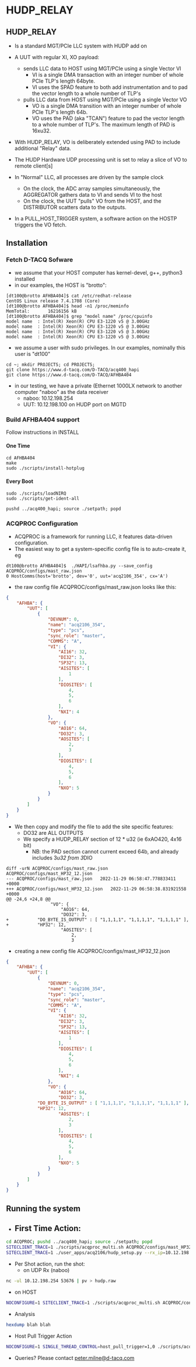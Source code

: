 # HUDP_RELAY

## HUDP_RELAY

- Is a standard MGT/PCIe LLC system with HUDP add on
- A UUT with regular XI, XO payload:
  - sends LLC data to HOST using MGT/PCIe using a single Vector VI
    - VI is a single DMA transaction with an integer number of whole PCIe TLP's length 64byte.
    - VI uses the SPAD feature to both add instrumentation and to pad the vector length to a whole number of TLP's  
  - pulls LLC data from HOST using MGT/PCIe using a single Vector VO
    - VO is a single DMA transition with an integer number of whole PCIe TLP's length 64b.
    - VO uses the PAD (aka "TCAN") feature to pad the vector length to a whole number of TLP's. The maximum length of PAD is 16xu32.
- With HUDP_RELAY, VO is deliberately extended using PAD to include additional "Relay" data.
- The HUDP Hardware UDP processing unit is set to relay a slice of VO to remote client[s]

- In "Normal" LLC, all processes are driven by the sample clock
  - On the clock, the ADC array samples simultaneously, the AGGREGATOR gathers  data to VI and sends VI to the host
  - On the clock, the UUT "pulls" VO from the HOST, and the DISTRIBUTOR scatters data to the outputs.
  
- In a PULL_HOST_TRIGGER system, a software action on the HOSTP triggers the VO fetch.


## Installation

### Fetch D-TACQ Sofware

- we assume that your HOST computer has kernel-devel, g++, python3 installed
 - in our examples, the HOST is "brotto":
 
 ```
 [dt100@brotto AFHBA404]$ cat /etc/redhat-release 
CentOS Linux release 7.4.1708 (Core) 
[dt100@brotto AFHBA404]$ head -n1 /proc/meminfo 
MemTotal:       16216156 kB
[dt100@brotto AFHBA404]$ grep "model name" /proc/cpuinfo 
model name	: Intel(R) Xeon(R) CPU E3-1220 v5 @ 3.00GHz
model name	: Intel(R) Xeon(R) CPU E3-1220 v5 @ 3.00GHz
model name	: Intel(R) Xeon(R) CPU E3-1220 v5 @ 3.00GHz
model name	: Intel(R) Xeon(R) CPU E3-1220 v5 @ 3.00GHz
 
 ```
  
- we assume a user with sudo privileges. In our examples, nominally this user is "dt100"
```
cd ~; mkdir PROJECTS; cd PROJECTS;
git clone https://www.d-tacq.com/D-TACQ/acq400_hapi
git clone https://www.d-tacq.com/D-TACQ/AFHBA404

```

- in our testing, we have a private (Ethernet 1000LX network to another computer "naboo" as the data receiver
  - naboo: 10.12.198.254 
  - UUT:  10.12.198.100    on HUDP port on MGTD


### Build AFHBA404 support

Follow instructions in INSTALL

#### One Time

```
cd AFHBA404
make
sudo ./scripts/install-hotplug
```

#### Every Boot

```
sudo ./scripts/loadNIRQ
sudo ./scripts/get-ident-all

pushd ../acq400_hapi; source ./setpath; popd
```

### ACQPROC Configuration

- ACQPROC is a framework for running LLC, it features data-driven configuration.
- The easiest way to get a system-specific config file is to auto-create it, eg

```
dt100@brotto AFHBA404]$  ./HAPI/lsafhba.py --save_config ACQPROC/configs/mast_raw.json
0 HostComms(host='brotto', dev='0', uut='acq2106_354', cx='A')
```

- the raw config file ACQPROC/configs/mast_raw.json looks like this:

```json
{
    "AFHBA": {
        "UUT": [
            {
                "DEVNUM": 0,
                "name": "acq2106_354",
                "type": "pcs",
                "sync_role": "master",
                "COMMS": "A",
                "VI": {
                    "AI16": 32,
                    "DI32": 3,
                    "SP32": 13,
                    "AISITES": [
                        1
                    ],
                    "DIOSITES": [
                        4,
                        5,
                        6
                    ],
                    "NXI": 4
                },
                "VO": {
                    "AO16": 64,
                    "DO32": 3,
                    "AOSITES": [
                        2,
                        3
                    ],
                    "DIOSITES": [
                        4,
                        5,
                        6
                    ],
                    "NXO": 5
                }
            }
        ]
    }
}

```

- We then copy and modify the file to add the site specific features:
  - DO32 are ALL OUTPUTS
  - We specify a HUDP_RELAY section of 12 * u32 (ie 6xAO420, 4x16 bit)
    - NB: the PAD section cannot current exceed 64b, and already includes 3*u32 from 3*DIO
  
```
diff -urN ACQPROC/configs/mast_raw.json ACQPROC/configs/mast_HP32_12.json
--- ACQPROC/configs/mast_raw.json	2022-11-29 06:58:47.778833411 +0000
+++ ACQPROC/configs/mast_HP32_12.json	2022-11-29 06:58:38.831921558 +0000
@@ -24,6 +24,8 @@
                 "VO": {
                     "AO16": 64,
                     "DO32": 3,
+		    "DO_BYTE_IS_OUTPUT" : [ "1,1,1,1", "1,1,1,1", "1,1,1,1" ],
+		    "HP32": 12,
                     "AOSITES": [
                         2,
                         3

```

- creating a new config file ACQPROC/configs/mast_HP32_12.json

```json
{
    "AFHBA": {
        "UUT": [
            {
                "DEVNUM": 0,
                "name": "acq2106_354",
                "type": "pcs",
                "sync_role": "master",
                "COMMS": "A",
                "VI": {
                    "AI16": 32,
                    "DI32": 3,
                    "SP32": 13,
                    "AISITES": [
                        1
                    ],
                    "DIOSITES": [
                        4,
                        5,
                        6
                    ],
                    "NXI": 4
                },
                "VO": {
                    "AO16": 64,
                    "DO32": 3,
		    "DO_BYTE_IS_OUTPUT" : [ "1,1,1,1", "1,1,1,1", "1,1,1,1" ],
		    "HP32": 12,
                    "AOSITES": [
                        2,
                        3
                    ],
                    "DIOSITES": [
                        4,
                        5,
                        6
                    ],
                    "NXO": 5
                }
            }
        ]
    }
}

```

## Running the system

- First Time Action:
  -

```bash
cd ACQPROC; pushd ../acq400_hapi; source ./setpath; popd
SITECLIENT_TRACE=1 ./scripts/acqproc_multi.sh ACQPROC/configs/mast_HP32_12.json configure_uut
SITECLIENT_TRACE=1 ./user_apps/acq2106/hudp_setup.py --rx_ip=10.12.198.254 --tx_ip 10.12.198.100 --run0='notouch' --play0='notouch' --hudp_relay=140 acq2106_354 none
```

- Per Shot action, run the shot:
  - on UDP Rx (naboo)
  
```bash
nc -ul 10.12.198.254 53676 | pv > hudp.raw
```
  
  - on HOST
  
```bash
NOCONFIGURE=1 SITECLIENT_TRACE=1 ./scripts/acqproc_multi.sh ACQPROC/configs/mast_HP32_12.json
```

- Analysis

```bash
hexdump blah blah
```


- Host Pull Trigger Action

```bash
NOCONFIGURE=1 SINGLE_THREAD_CONTROL=host_pull_trigger=1,0 ./scripts/acqproc_multi.sh ACQPROC/configs/mast_HP32_12.json

```

- Queries? Please contact peter.milne@d-tacq.com


 